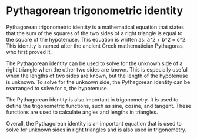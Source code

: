 # Pythagorean trigonometric identity

Pythagorean trigonometric identity is a mathematical equation that states that the sum of the squares of the two sides of a right triangle is equal to the square of the hypotenuse. This equation is written as: a^2 + b^2 = c^2. This identity is named after the ancient Greek mathematician Pythagoras, who first proved it.

The Pythagorean identity can be used to solve for the unknown side of a right triangle when the other two sides are known. This is especially useful when the lengths of two sides are known, but the length of the hypotenuse is unknown. To solve for the unknown side, the Pythagorean identity can be rearranged to solve for c, the hypotenuse.

The Pythagorean identity is also important in trigonometry. It is used to define the trigonometric functions, such as sine, cosine, and tangent. These functions are used to calculate angles and lengths in triangles.

Overall, the Pythagorean identity is an important equation that is used to solve for unknown sides in right triangles and is also used in trigonometry.
